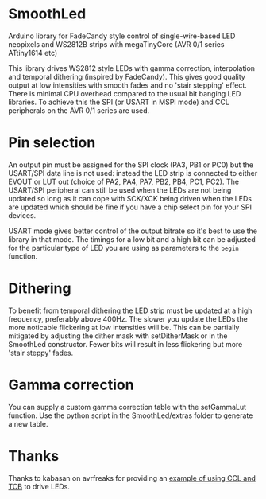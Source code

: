 # SmoothLed
Arduino library for FadeCandy style control of single-wire-based LED neopixels and WS2812B strips with megaTinyCore (AVR 0/1 series ATtiny1614 etc)

This library drives WS2812 style LEDs with gamma correction, interpolation and temporal dithering (inspired by FadeCandy).  This gives good quality output at low intensities with smooth fades and no 'stair stepping' effect.  There is minimal CPU overhead compared to the usual bit banging LED libraries.  To achieve this the SPI (or USART in MSPI mode) and CCL peripherals on the AVR 0/1 series are used.  

# Pin selection

An output pin must be assigned for the SPI clock (PA3, PB1 or PC0) but the USART/SPI data line is not used: instead the LED strip is connected to either EVOUT or LUT out (choice of PA2, PA4, PA7, PB2, PB4, PC1, PC2).  The USART/SPI peripheral can still be used when the LEDs are not being updated so long as it can cope with SCK/XCK being driven when the LEDs are updated which should be fine if you have a chip select pin for your SPI devices.

USART mode gives better control of the output bitrate so it's best to use the library in that mode.  The timings for a low bit and a high bit can be adjusted for the particular type of LED you are using as parameters to the `begin` function. 



# Dithering

To benefit from temporal dithering the LED strip must be updated at a high frequency, preferably above 400Hz.  The slower you update the LEDs the more noticable flickering at low intensities will be.  This can be partially mitigated by adjusting the dither mask with setDitherMask or in the SmoothLed constructor. Fewer bits will result in less flickering but more 'stair steppy' fades.

# Gamma correction

You can supply a custom gamma correction table with the setGammaLut function.  Use the python script in the SmoothLed/extras folder to generate a new table.


# Thanks

Thanks to kabasan on avrfreaks for providing an [example of using CCL and TCB](https://www.avrfreaks.net/comment/2879731#comment-2879731) to drive LEDs.  
